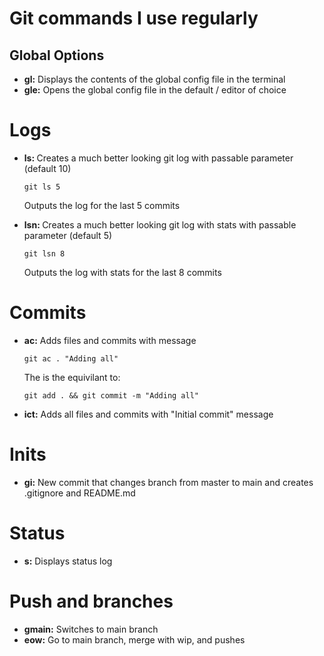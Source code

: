 # Git commands I use regularly

## Global Options

<ul>
<li> <strong>gl:</strong> Displays the contents of the global config file in the terminal
<li> <strong>gle:</strong> Opens the global config file in the default / editor of choice
</ul>

# Logs
<ul>
<li> <strong>ls: </strong> Creates a much better looking git log with passable parameter (default 10)

```git
git ls 5
```
Outputs the log for the last 5 commits

<li> <strong>lsn: </strong> Creates a much better looking git log with stats with passable parameter (default 5)

```git
git lsn 8
```
Outputs the log with stats for the last 8 commits
</ul>


# Commits
<ul>
<li> <strong>ac:</strong> Adds files and commits with message

```git
git ac . "Adding all"
```
The is the equivilant to:

```git
git add . && git commit -m "Adding all"
```

<li> <strong>ict:</strong> Adds all files and commits with "Initial commit" message
</ul>

# Inits
<ul>
<li> <strong>gi:</strong> New commit that changes branch from master to main and creates .gitignore and README.md
</ul>

# Status
<ul>
<li> <strong>s:</strong> Displays status log
</ul>

# Push and branches
<ul>
<li> <strong>gmain:</strong> Switches to main branch
<li> <strong>eow:</strong> Go to main branch, merge with wip, and pushes
</ul>